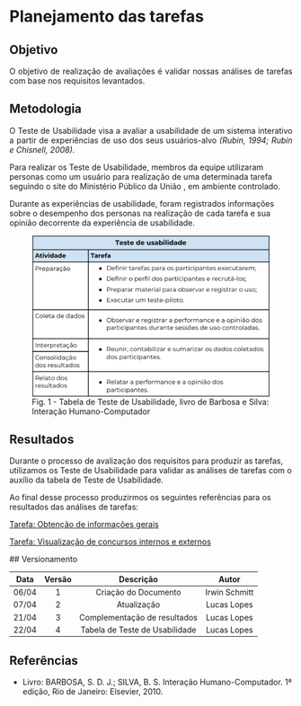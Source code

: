 # Planejamento das tarefas

## Objetivo

 <p align="justify">O objetivo de realização de avaliações é validar nossas análises de tarefas com base nos requisitos levantados.</p>

## Metodologia


<p align = "justify">O Teste de Usabilidade visa a avaliar a usabilidade de um sistema interativo a partir de experiências de uso dos seus usuários-alvo <i>(Rubin, 1994; Rubin e Chisnell, 2008)</i>. </p>

Para realizar os Teste de Usabilidade,  membros da equipe utilizaram personas como um usuário para realização de uma determinada tarefa seguindo o site do Ministério Público da União , em  ambiente controlado.

Durante as experiências de usabilidade, foram registrados informações sobre o desempenho dos personas na realização de cada tarefa e sua opinião decorrente da experiência de usabilidade.

<figure>
<img align=center width="600" src="../assets/livro/tab_teste_usabilidade.png">
<br>
<figcaption>Fig. 1 - Tabela de Teste de Usabilidade, livro de Barbosa e Silva: Interação Humano-Computador</a></figcaption>
</figure>

## Resultados 

Durante o processo de avalização dos requisitos para produzir as tarefas, utilizamos os Teste de Usabilidade para validar as análises de tarefas com o auxílio da tabela de Teste de Usabilidade.

Ao final desse processo produzirmos os seguintes referências para os resultados das análises de tarefas:



 <p><a href="../analise_tarefas/#obtencao-de-informacoes-gerais">Tarefa: Obtenção de informações gerais
</a></p> 
 <p><a href="../analise_tarefas/#visualizacao-de-concursos-internos-e-externos">Tarefa: Visualização de concursos internos e externos
</a></p> 
## Versionamento

| Data | Versão |           Descrição             |    Autor    |
|:----:|:------:|:-------------------------------:|:-----------:|
|06/04 |1     |     Criação do Documento        | Irwin Schmitt |
|07/04 |2     |     Atualização         | Lucas Lopes  |
|21/04 |3     |     Complementação de resultados         | Lucas Lopes  |
|22/04 |4    |     Tabela de Teste de Usabilidade         | Lucas Lopes  |

## Referências
- Livro: BARBOSA, S. D. J.; SILVA, B. S. Interação Humano-Computador. 1ª edição, Rio de Janeiro: Elsevier, 2010.
